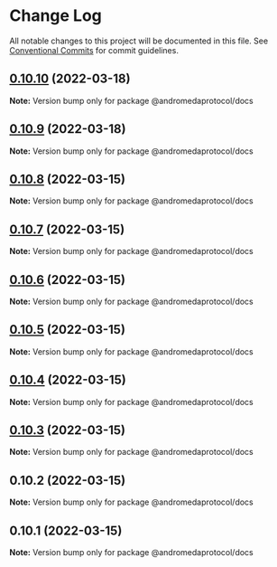 # Change Log

All notable changes to this project will be documented in this file.
See [Conventional Commits](https://conventionalcommits.org) for commit guidelines.

## [0.10.10](https://github.com/andromedaprotocol/design-system/compare/@andromedaprotocol/docs@0.10.8...@andromedaprotocol/docs@0.10.10) (2022-03-18)

**Note:** Version bump only for package @andromedaprotocol/docs





## [0.10.9](https://github.com/andromedaprotocol/design-system/compare/@andromedaprotocol/docs@0.10.8...@andromedaprotocol/docs@0.10.9) (2022-03-18)

**Note:** Version bump only for package @andromedaprotocol/docs





## [0.10.8](https://github.com/andromedaprotocol/design-system/compare/@andromedaprotocol/docs@0.10.9...@andromedaprotocol/docs@0.10.8) (2022-03-15)

**Note:** Version bump only for package @andromedaprotocol/docs





## [0.10.7](https://github.com/andromedaprotocol/design-system/compare/@andromedaprotocol/docs@0.10.5...@andromedaprotocol/docs@0.10.7) (2022-03-15)

**Note:** Version bump only for package @andromedaprotocol/docs





## [0.10.6](https://github.com/andromedaprotocol/design-system/compare/@andromedaprotocol/docs@0.10.5...@andromedaprotocol/docs@0.10.6) (2022-03-15)

**Note:** Version bump only for package @andromedaprotocol/docs





## [0.10.5](https://github.com/andromedaprotocol/design-system/compare/@andromedaprotocol/docs@0.10.4...@andromedaprotocol/docs@0.10.5) (2022-03-15)

**Note:** Version bump only for package @andromedaprotocol/docs





## [0.10.4](https://github.com/andromedaprotocol/design-system/compare/@andromedaprotocol/docs@0.10.3...@andromedaprotocol/docs@0.10.4) (2022-03-15)

**Note:** Version bump only for package @andromedaprotocol/docs





## [0.10.3](https://github.com/andromedaprotocol/design-system/compare/@andromedaprotocol/docs@0.10.2...@andromedaprotocol/docs@0.10.3) (2022-03-15)

**Note:** Version bump only for package @andromedaprotocol/docs





## 0.10.2 (2022-03-15)

**Note:** Version bump only for package @andromedaprotocol/docs





## 0.10.1 (2022-03-15)

**Note:** Version bump only for package @andromedaprotocol/docs
